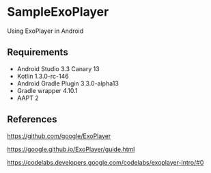 # SampleExoPlayer
Using ExoPlayer in Android

## Requirements

* Android Studio 3.3 Canary 13
* Kotlin 1.3.0-rc-146
* Android Gradle Plugin 3.3.0-alpha13
* Gradle wrapper 4.10.1
* AAPT 2

## References
https://github.com/google/ExoPlayer

https://google.github.io/ExoPlayer/guide.html

https://codelabs.developers.google.com/codelabs/exoplayer-intro/#0